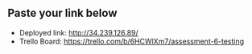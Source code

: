 ## Paste your link below
*  Deployed link: http://34.239.126.89/
* Trello Board: https://trello.com/b/6HCWlXm7/assessment-6-testing

